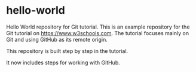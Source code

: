 # hello-world
Hello World repository for Git tutorial.
This is an example repository for the Git tutorial on https://www.w3schools.com.
The tutorial focuses mainly on Git and using GitHub as its remote origin.

This repository is built step by step in the tutorial.

It now includes steps for working with GitHub.
